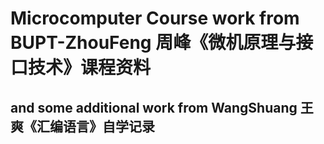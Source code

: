 # Microcomputer Course work from BUPT-ZhouFeng 周峰《微机原理与接口技术》课程资料
## and some additional work from WangShuang 王爽《汇编语言》自学记录